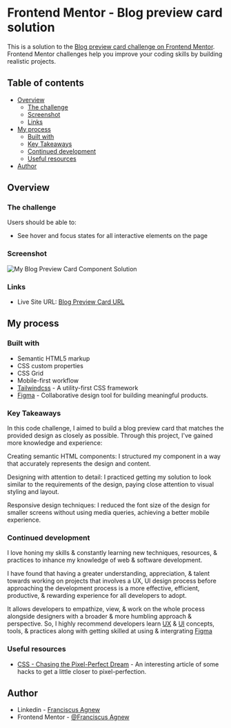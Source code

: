 # Frontend Mentor - Blog preview card solution

This is a solution to the [Blog preview card challenge on Frontend Mentor](https://www.frontendmentor.io/challenges/blog-preview-card-ckPaj01IcS). Frontend Mentor challenges help you improve your coding skills by building realistic projects.

## Table of contents

- [Overview](#overview)
  - [The challenge](#the-challenge)
  - [Screenshot](#screenshot)
  - [Links](#links)
- [My process](#my-process)
  - [Built with](#built-with)
  - [Key Takeaways](#key-takeaways)
  - [Continued development](#continued-development)
  - [Useful resources](#useful-resources)
- [Author](#author)

## Overview

### The challenge

Users should be able to:

- See hover and focus states for all interactive elements on the page

### Screenshot

![My Blog Preview Card Component Solution](./screenshot.jpg)

### Links

- Live Site URL: [Blog Preview Card URL](https://franciscusagnew.github.io/blog-preview-card/)

## My process

### Built with

- Semantic HTML5 markup
- CSS custom properties
- CSS Grid
- Mobile-first workflow
- [Tailwindcss](https://tailwindcss.com/) - A utility-first CSS framework
- [Figma](https://www.figma.com/) -  Collaborative design tool for building meaningful products.

### Key Takeaways

In this code challenge, I aimed to build a blog preview card that matches the provided design as closely as possible. Through this project, I've gained more knowledge and experience:

Creating semantic HTML components: I structured my component in a way that accurately represents the design and content.

Designing with attention to detail: I practiced getting my solution to look similar to the requirements of the design, paying close attention to visual styling and layout.

Responsive design techniques: I reduced the font size of the design for smaller screens without using media queries, achieving a better mobile experience.

### Continued development

I love honing my skills & constantly learning new techniques, resources, & practices to inhance my knowledge of web & software development.

I have found that having a greater understanding, appreciation, & talent towards working on projects that involves a UX, UI design process before approaching the development process is a more effective, efficient, productive, & rewarding experience for all developers to adopt.

It allows developers to empathize, view, & work on the whole process alongside designers with a broader & more humbling approach & perspective. So, I highly recommend developers learn [UX](https://www.nngroup.com/) & [UI](https://www.interaction-design.org/literature/topics/ui-design) concepts, tools, & practices along with getting skilled at using & intergrating [Figma](https://www.figma.com/)

### Useful resources

- [CSS - Chasing the Pixel-Perfect Dream](https://www.joshwcomeau.com/css/pixel-perfection/) - An interesting article of some hacks to get a little closer to pixel-perfection.

## Author

- Linkedin - [Franciscus Agnew](https://www.linkedin.com/in/franciscusagnew/)
- Frontend Mentor - [@Franciscus Agnew](https://www.frontendmentor.io/profile/franciscusagnew)
